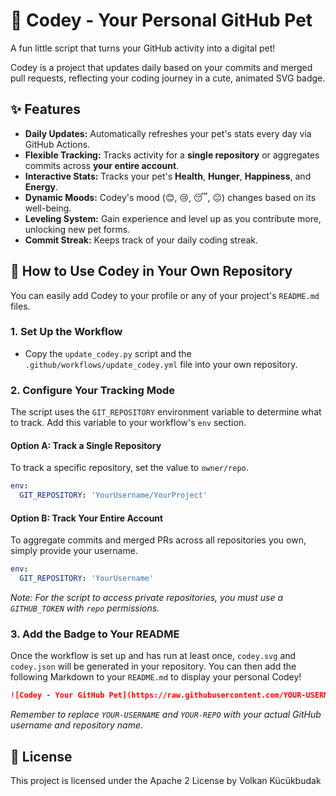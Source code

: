 # 🐾 Codey - Your Personal GitHub Pet

A fun little script that turns your GitHub activity into a digital pet!

Codey is a project that updates daily based on your commits and merged pull requests, reflecting your coding journey in a cute, animated SVG badge.

## ✨ Features

* **Daily Updates:** Automatically refreshes your pet's stats every day via GitHub Actions.
* **Flexible Tracking:** Tracks activity for a **single repository** or aggregates commits across **your entire account**.
* **Interactive Stats:** Tracks your pet's **Health**, **Hunger**, **Happiness**, and **Energy**.
* **Dynamic Moods:** Codey's mood (😊, 😢, 😴, 😐) changes based on its well-being.
* **Leveling System:** Gain experience and level up as you contribute more, unlocking new pet forms.
* **Commit Streak:** Keeps track of your daily coding streak.

## 🚀 How to Use Codey in Your Own Repository

You can easily add Codey to your profile or any of your project's `README.md` files.

### 1. Set Up the Workflow

* Copy the `update_codey.py` script and the `.github/workflows/update_codey.yml` file into your own repository.

### 2. Configure Your Tracking Mode

The script uses the `GIT_REPOSITORY` environment variable to determine what to track. Add this variable to your workflow's `env` section.

#### Option A: Track a Single Repository

To track a specific repository, set the value to `owner/repo`.

```yaml
env:
  GIT_REPOSITORY: 'YourUsername/YourProject'
````

#### Option B: Track Your Entire Account

To aggregate commits and merged PRs across all repositories you own, simply provide your username.

```yaml
env:
  GIT_REPOSITORY: 'YourUsername'
```

*Note: For the script to access private repositories, you must use a `GITHUB_TOKEN` with `repo` permissions.*

### 3\. Add the Badge to Your README

Once the workflow is set up and has run at least once, `codey.svg` and `codey.json` will be generated in your repository. You can then add the following Markdown to your `README.md` to display your personal Codey\!

```markdown
![Codey - Your GitHub Pet](https://raw.githubusercontent.com/YOUR-USERNAME/YOUR-REPO/main/codey.svg)
```

*Remember to replace `YOUR-USERNAME` and `YOUR-REPO` with your actual GitHub username and repository name.*

## 📝 License

This project is licensed under the Apache 2 License by Volkan Kücükbudak
